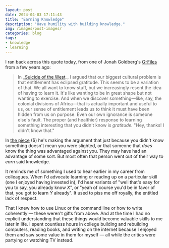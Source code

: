 ```yaml
---
layout: post
date: 2024-04-03 17:11:43
title: "Earning Knowledge"
description: "Have humility with building knowledge."
img: /images/post-images/
categories: blog
tags:
- knowledge
- learning
---
```


I ran back across this quote today, from one of Jonah Goldberg's [G-Files](https://thedispatch.com/newsletter/gfile/the-fierce-ignorance-of-now/ "The Fierce Ignorance of Now") from a few years ago:

> In [_Suicide of the West](https://www.amazon.com/Suicide-West-Tribalism-Nationalism-Destroying/dp/110190495X/)_, I argued that our biggest cultural problem is that entitlement has eclipsed gratitude. This seems to be a variation of that. We all want to know stuff, but we increasingly resent the idea of having to learn it. It's like wanting to be in great shape but not wanting to exercise. And when we discover something—like, say, the colonial divisions of Africa—that is actually important and useful to us, our sense of entitlement leads us to think it must have been hidden from us on purpose. Even our own ignorance is someone else's fault. The proper (and healthier) response to learning something interesting that you didn't know is _gratitude._ "Hey, thanks! I didn't know that."

In [the piece](https://thedispatch.com/newsletter/gfile/the-fierce-ignorance-of-now/ "The Fierce Ignorance of Now") ($) he's making the argument that just because you didn't know something doesn't mean you were slighted, or that someone that _does_ know the thing was advantaged against you. They may have had an advantage of some sort. But most often that person went out of their way to _earn_ said knowledge.

It reminds me of something I used to hear earlier in my career from colleagues. When I'd advocate learning or reading up on a particular skill (one I enjoyed having invested in), I'd hear variants of "well that's easy for you to say, you already know _X_", or "yeah of course you'd be in favor of that, you got to learn _Y_ already". It used to piss me off royally, the entitled lack of respect.

That I knew how to use Linux or the command line or how to write coherently — these weren't gifts from above. And at the time I had no explicit understanding that these things would become valuable skills to me later in life. I spent countless hours in college building and rebuilding computers, reading books, and writing on the internet because I enjoyed them and saw some value in them for myself — all while the critics were partying or watching TV instead.
